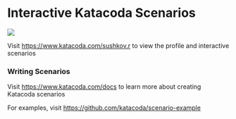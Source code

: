 # Interactive Katacoda Scenarios

[![](http://shields.katacoda.com/katacoda/sushkov.r/count.svg)](https://www.katacoda.com/sushkov.r "Get your profile on Katacoda.com")

Visit https://www.katacoda.com/sushkov.r to view the profile and interactive scenarios

### Writing Scenarios
Visit https://www.katacoda.com/docs to learn more about creating Katacoda scenarios

For examples, visit https://github.com/katacoda/scenario-example
